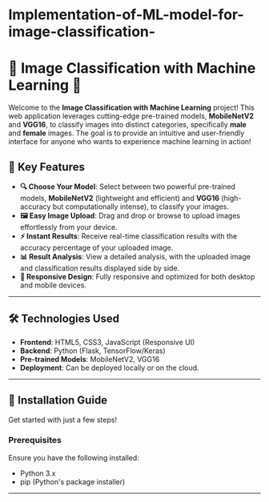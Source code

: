 # Implementation-of-ML-model-for-image-classification-

# 🚀 Image Classification with Machine Learning 🌟

Welcome to the **Image Classification with Machine Learning** project! This web application leverages cutting-edge pre-trained models, **MobileNetV2** and **VGG16**, to classify images into distinct categories, specifically **male** and **female** images. The goal is to provide an intuitive and user-friendly interface for anyone who wants to experience machine learning in action!

## 🌟 Key Features

- **🔍 Choose Your Model**: Select between two powerful pre-trained models, **MobileNetV2** (lightweight and efficient) and **VGG16** (high-accuracy but computationally intense), to classify your images.
- **🖼️ Easy Image Upload**: Drag and drop or browse to upload images effortlessly from your device.
- **⚡ Instant Results**: Receive real-time classification results with the accuracy percentage of your uploaded image.
- **📊 Result Analysis**: View a detailed analysis, with the uploaded image and classification results displayed side by side.
- **📱 Responsive Design**: Fully responsive and optimized for both desktop and mobile devices.

---

## 🛠️ Technologies Used

- **Frontend**: HTML5, CSS3, JavaScript (Responsive UI)
- **Backend**: Python (Flask, TensorFlow/Keras)
- **Pre-trained Models**: MobileNetV2, VGG16
- **Deployment**: Can be deployed locally or on the cloud.

---

## 🚀 Installation Guide

Get started with just a few steps! 

### Prerequisites

Ensure you have the following installed:
- Python 3.x
- pip (Python's package installer)
---


